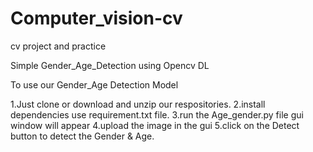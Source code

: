 # Computer_vision-cv

cv project and practice

Simple Gender_Age_Detection using Opencv DL

To use our Gender_Age Detection Model 

1.Just clone or download and unzip our respositories. 
2.install dependencies use requirement.txt file.
3.run the Age_gender.py file
gui window will appear
4.upload the image in the gui 
5.click on the Detect button to detect the Gender & Age.